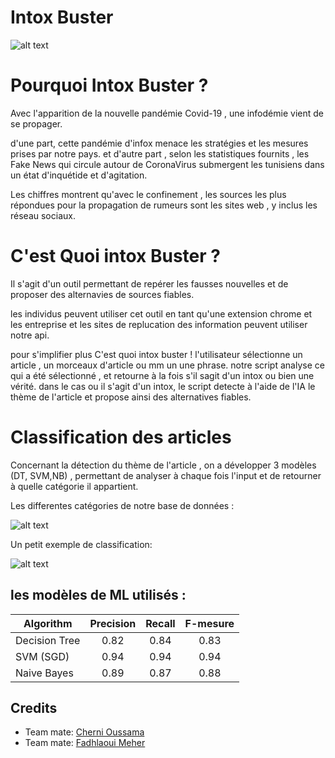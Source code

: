 # Intox Buster
![alt text](https://imgur.com/80GOj6N.png)

# Pourquoi Intox Buster ?
Avec l'apparition de la nouvelle pandémie Covid-19 , une infodémie vient de se propager.

d'une part, cette pandémie d'infox menace les stratégies et les mesures prises par notre pays.
et d'autre part , selon les statistiques fournits , les Fake News qui circule autour de CoronaVirus submergent les tunisiens dans un état d'inquétide et d'agitation.

Les chiffres montrent qu'avec le confinement , les sources les plus répondues pour la propagation de rumeurs sont les sites web , y inclus les réseau sociaux.


# C'est Quoi intox Buster ?

Il s'agit d'un outil permettant de repérer les fausses nouvelles et de proposer des alternavies de sources fiables.

les individus peuvent utiliser cet outil en tant qu'une extension chrome
et les entreprise et les sites de replucation des information peuvent utiliser notre api.


pour s'implifier plus C'est quoi intox buster !
l'utilisateur sélectionne un article , un morceaux d'article ou mm un une phrase.
notre script analyse ce qui a été sélectionné , et retourne à la fois s'il sagit d'un intox ou bien une vérité.
dans le cas ou il s'agit d'un intox, le script detecte à l'aide de l'IA  le thème de l'article et propose ainsi des alternatives fiables.

# Classification des articles

Concernant la détection du thème de l'article , on a développer 3 modèles (DT, SVM,NB)  , permettant de analyser à chaque fois l'input et de retourner à quelle catégorie il appartient.

Les differentes catégories de notre base de données : 

![alt text](https://imgur.com/0SJAcFu.png)


Un petit exemple de classification: 


![alt text](https://imgur.com/REmB6OL.png)


## les modèles de ML utilisés : 


| Algorithm        | Precision      | Recall        | F-mesure       |
| ---------------- |:--------------:|:-------------:|:--------------:|
|    Decision Tree |    0.82        | 0.84          | 0.83           |
|    SVM (SGD)     |    0.94        | 0.94          | 0.94           |
|    Naive Bayes   |    0.89        | 0.87          | 0.88           |

## Credits
- Team mate: [Cherni Oussama](https://www.linkedin.com/in/cherni-oussama-b593b415a/)
- Team mate: [Fadhlaoui Meher](https://www.linkedin.com/in/meher-fadhleoui-2a539618b/)
